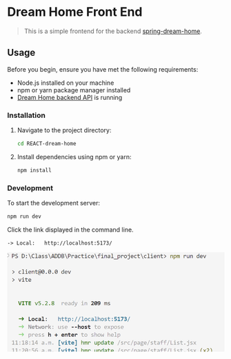 # Dream Home Front End

> This is a simple frontend for the backend [spring-dream-home](https://github.com/Dongli99/spring-dream-home.git).  

## Usage

Before you begin, ensure you have met the following requirements:

- Node.js installed on your machine
- npm or yarn package manager installed
- [Dream Home backend API](https://github.com/Dongli99/spring-dream-home.git) is running

### Installation

1. Navigate to the project directory:

    ```bash
    cd REACT-dream-home
    ```

2. Install dependencies using npm or yarn:

    ```bash
    npm install
    ```

### Development

To start the development server:

```bash
npm run dev
```

Click the link displayed in the command line.

``` console
-> Local:   http://localhost:5173/
```

![alt text](image.png)
